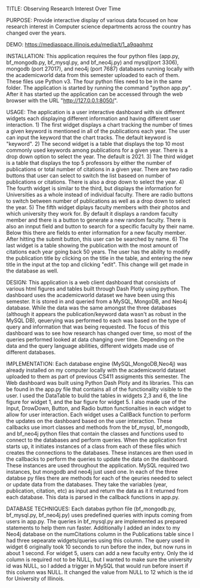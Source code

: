 TITLE: Observing Research Interest Over Time

PURPOSE: Provide interactive display of various data focused on how research interest in Computer science departments across the country has changed over the years.

DEMO: https://mediaspace.illinois.edu/media/t/1_a9qaqhmz

INSTALLATION: This application requires the four python files (app.py, bf_mongodb.py, bf_mysql.py, and bf_neo4j.py) and mysql(port 3306), mongodb (port 27017), and neo4j (port 7687) databases running locally with the academicworld data from this semester uploaded to each of them. These files use Python v3. The four python files need to be in the same folder. The application is started by running the command "python app.py". After it has started up the application can be accessed through the web browser with the URL "http://127.0.0.1:8050/". 

USAGE: The application is a user interactive dashboard with six different widgets each displaying different information and having different user interaction. 1) The first widget displays a chart tracking the number of times a given keyword is mentioned in all of the publications each year. The user can input the keyword that the chart tracks. The default keyword is "keyword". 2) The second widget is a table that displays the top 10 most commonly used keywords among publications for a given year. There is a drop down option to select the year. The default is 2021. 3) The third widget is a table that displays the top 5 professors by either the number of publications or total number of citations in a given year. There are two radio buttons that user can select to switch the list baseed on number of publications or citations. There is also a drop down to select the year. 4) The fourth widget is similar to the third, but displays the information for Universities as a whole instead of individual faculty. There are radio buttons to switch between number of publications as well as a drop down to select the year. 5) The fifth widget diplays faculty members with their photos and which university they work for. By default it displays a random faculty member and there is a button to generate a new random faculty. There is also an innput field and button to search for a specific faculty by their name. Below this there are fields to enter information for a new faculty member. After hitting the submit button, this user can be searched by name. 6) The last widget is a table showing the publication with the most amount of citations each year going back 50 years. The user has the ability to modify the publication title by clicking on the title in the table, and entering the new title in the input at the top and clicking "edit". This change will get made in the database as well. 

DESIGN: This application is a web client dashboard that consisists of various html figures and tables built through Dash Plotly using python. The dashboard uses the academicworld dataset we have been using this semester. It is stored in and queried from a MySQL, MongoDB, and Neo4j database. While the data was the same amongst the three databases (although it appears the publication/keyword data wasn't as robust in the MySQL DB), qeuerying was performed to each was based on the type of query and information that was being requested. The focus of this dashboard was to see how research has changed over time, so most of the queries performed looked at data changing over time. Depending on the data and the query language abilities, different widgets made use of different databases.

IMPLEMENTATION: Each database engine (MySQL,MongoDB,Neo4j) was already installed on my computer locally with the academicworld dataset uploaded to them as part of previous CS411 assigments this semester. The Web dashboard was built using Python Dash Ploty and its libraries. This can be found in the app.py file that contains all of the functionality visible to the user. I used the DataTable to build the tables in widgets 2,3 and 6, the line figure for widget 1, and the bar figure for widget 5. I also made use of the Input, DrowDown, Button, and Radio button functionalties in each widget to allow for user interaction. Each widget uses a CallBack function to perform the updates on the dashboard based on the user interaction. These callbacks use imort classes and methods from the bf_mysql, bf_mongodb, and bf_neo4j python files that contain the classes and functions used to connect to the databases and perform queries. When the application first starts up, it initiates instances of a class from each of these files which creates the connections to the databases. These instances are then used in the callbacks to perform the queries to update the data on the dashboard. These instances are used throughout the application. MySQL required two instances, but mongodb and neo4j just used one. In each of the three databse py files there are methods for each of the qeuries needed to select or update data from the databases. They take the variables (year, publication, citation, etc) as input and return the data as it it returned from each database. This data is parsed in the callback functions in app.py. 

DATABASE TECHNIQUES: Each databas python file (bf_mongodb.py, bf_mysql.py, bf_neo4j.py) uses predefined queries with inputs coming from users in app.py. The queries in bf_mysql.py are implemented as prepared statements to help them run faster. Additionally I added an index to my Neo4j database on the numCitations column in the Publications table since I had three sepearate widgets/queries using this column. The query used in widget 6 originally took 10 seconds to run before the index, but now runs in about 1 second. For widget 5, users can add a new faculty entry. Only the id column is required not to be NULL, but I wanted to make sure the university id was NULL, so I added a trigger in MySQL that would run before insert if this column was NULL. It changed the value from NULL to 12 which is the id for University of Illinois. 

